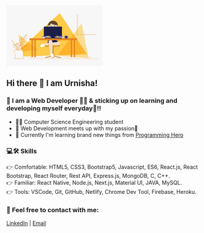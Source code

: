 <img src="image/hello.gif" alt="hello" title="hello" width="50%" height="160"/>

## Hi there 👋 I am Urnisha!

### 🎯 I am a Web Developer 👩‍💻 & sticking up on learning and developing  myself everyday🌟!! 

* 👩‍🎓 Computer Science Engineering student 
* 📌 Web Development meets up with my passion💙
* 🌱 Currently I'm learning brand new things from <a href="https://www.programming-hero.com/     ">Programming Hero</a> <br />

### 💻🛠 Skills 
👉 Comfortable: HTML5, CSS3, Bootstrap5, Javascript, ES6, React.js, React Bootstrap, React Router, Rest API, Express.js, MongoDB, C, C++.<br/>
👉 Familiar: React Native, Node.js, Next.js, Material UI, JAVA, MySQL.<br />
👉 Tools: VSCode, Git, GitHub, Netlify, Chrome Dev Tool, Firebase, Heroku.

### 📍 Feel free to contact with me: 
<a href="https://www.linkedin.com/in/urnisha199/">LinkedIn</a> | <a href="mailto: urnisha09@gmail.com">Email</a>


